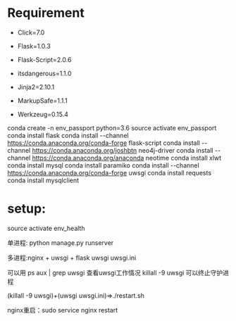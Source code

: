 # Requirement

- Click=7.0
- Flask=1.0.3

- Flask-Script=2.0.6
- itsdangerous=1.1.0
- Jinja2=2.10.1
- MarkupSafe=1.1.1
- Werkzeug=0.15.4

conda create -n env_passport python=3.6
source activate env_passport
conda install flask
conda install --channel https://conda.anaconda.org/conda-forge flask-script
conda install --channel https://conda.anaconda.org/joshbtn neo4j-driver
conda install --channel https://conda.anaconda.org/anaconda neotime
conda install xlwt
conda install mysql
conda install paramiko
conda install --channel https://conda.anaconda.org/conda-forge uwsgi
conda install requests
conda install mysqlclient

# setup:

source activate env_health

单进程:
python manage.py runserver

多进程:nginx + uwsgi + flask
uwsgi uwsgi.ini


可以用 ps aux | grep uwsgi 查看uwsgi工作情况
killall -9 uwsgi 可以终止守护进程


(killall -9 uwsgi)+(uwsgi uwsgi.ini)=>./restart.sh

nginx重启：sudo service nginx restart